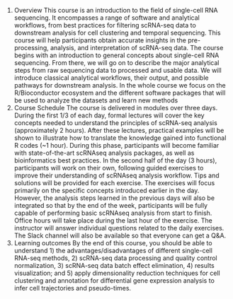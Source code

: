 1. Overview
This course is an introduction to the field of single-cell RNA sequencing. It encompasses a range of software and analytical workflows, from best practices for filtering scRNA-seq data to downstream analysis for cell clustering and temporal sequencing. This course will help participants obtain accurate insights in the pre-processing, analysis, and interpretation of scRNA-seq data.
The course begins with an introduction to general concepts about single-cell RNA sequencing. From there, we will go on to describe the major analytical steps from raw sequencing data to processed and usable data. We will introduce classical analytical workflows, their output, and possible pathways for downstream analysis.
In the whole course we focus on the R/Bioconductor ecosystem and the different software packages that will be used to analyze the datasets and learn new methods
2. Course Schedule
The course is delivered in modules over three days. During the first 1/3 of each day, formal lectures will cover the key concepts needed to understand the principles of scRNA-seq analysis (approximately 2 hours).
After these lectures, practical examples will be shown to illustrate how to translate the knowledge gained into functional R codes (~1 hour). During this phase, participants will become familiar with state-of-the-art scRNAseq analysis packages, as well as bioinformatics best practices. In the second half of the day (3 hours), participants will work on their own, following guided exercises to improve their understanding of scRNAseq analysis workflow.
Tips and solutions will be provided for each exercise. The exercises will focus primarily on the specific concepts introduced earlier in the day. However, the analysis steps learned in the previous days will also be integrated so that by the end of the week, participants will be fully capable of performing basic scRNAseq analysis from start to finish.
Office hours will take place during the last hour of the exercise. The instructor will answer individual questions related to the daily exercises. The Slack channel will also be available so that everyone can get a Q&A.
3. Learning outcomes
By the end of this course, you should be able to understand 1) the advantages/disadvantages of different single-cell RNA-seq methods, 2) scRNA-seq data processing and quality control normalization, 3) scRNA-seq data batch effect elimination, 4) results visualization; and 5) apply dimensionality reduction techniques for cell clustering and annotation for differential gene expression analysis to infer cell trajectories and pseudo-times.

